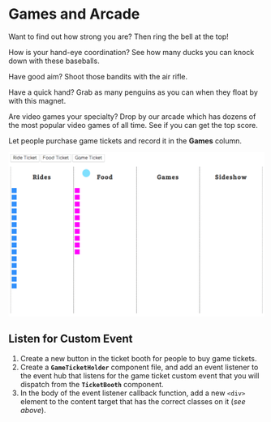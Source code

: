 # Games and Arcade

Want to find out how strong you are? Then ring the bell at the top!

How is your hand-eye coordination? See how many ducks you can knock down with these baseballs.

Have good aim? Shoot those bandits with the air rifle.

Have a quick hand? Grab as many penguins as you can when they float by with this magnet.

Are video games your specialty? Drop by our arcade which has dozens of the most popular video games of all time. See if you can get the top score.

Let people purchase game tickets and record it in the **Games** column.

![animation showing game tickets being generated](./images/game-tickets.gif)

## Listen for Custom Event

1. Create a new button in the ticket booth for people to buy game tickets.
1. Create a **`GameTicketHolder`** component file, and add an event listener to the event hub that listens for the game ticket custom event that you will dispatch from the **`TicketBooth`** component.
1. In the body of the event listener callback function, add a new `<div>` element to the content target that has the correct classes on it (_see above_).
